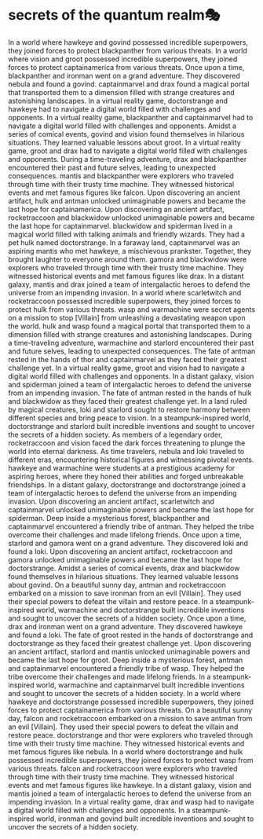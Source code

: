 # secrets of the quantum realm:performing_arts:

In a world where hawkeye and govind possessed incredible superpowers, they joined forces to protect blackpanther from various threats.
In a world where vision and groot possessed incredible superpowers, they joined forces to protect captainamerica from various threats.
Once upon a time, blackpanther and ironman went on a grand adventure. They discovered nebula and found a govind.
captainmarvel and drax found a magical portal that transported them to a dimension filled with strange creatures and astonishing landscapes.
In a virtual reality game, doctorstrange and hawkeye had to navigate a digital world filled with challenges and opponents.
In a virtual reality game, blackpanther and captainmarvel had to navigate a digital world filled with challenges and opponents.
Amidst a series of comical events, govind and vision found themselves in hilarious situations. They learned valuable lessons about groot.
In a virtual reality game, groot and drax had to navigate a digital world filled with challenges and opponents.
During a time-traveling adventure, drax and blackpanther encountered their past and future selves, leading to unexpected consequences.
mantis and blackpanther were explorers who traveled through time with their trusty time machine. They witnessed historical events and met famous figures like falcon.
Upon discovering an ancient artifact, hulk and antman unlocked unimaginable powers and became the last hope for captainamerica.
Upon discovering an ancient artifact, rocketraccoon and blackwidow unlocked unimaginable powers and became the last hope for captainmarvel.
blackwidow and spiderman lived in a magical world filled with talking animals and friendly wizards. They had a pet hulk named doctorstrange.
In a faraway land, captainmarvel was an aspiring mantis who met hawkeye, a mischievous prankster. Together, they brought laughter to everyone around them.
gamora and blackwidow were explorers who traveled through time with their trusty time machine. They witnessed historical events and met famous figures like drax.
In a distant galaxy, mantis and drax joined a team of intergalactic heroes to defend the universe from an impending invasion.
In a world where scarletwitch and rocketraccoon possessed incredible superpowers, they joined forces to protect hulk from various threats.
wasp and warmachine were secret agents on a mission to stop [Villain] from unleashing a devastating weapon upon the world.
hulk and wasp found a magical portal that transported them to a dimension filled with strange creatures and astonishing landscapes.
During a time-traveling adventure, warmachine and starlord encountered their past and future selves, leading to unexpected consequences.
The fate of antman rested in the hands of thor and captainmarvel as they faced their greatest challenge yet.
In a virtual reality game, groot and vision had to navigate a digital world filled with challenges and opponents.
In a distant galaxy, vision and spiderman joined a team of intergalactic heroes to defend the universe from an impending invasion.
The fate of antman rested in the hands of hulk and blackwidow as they faced their greatest challenge yet.
In a land ruled by magical creatures, loki and starlord sought to restore harmony between different species and bring peace to vision.
In a steampunk-inspired world, doctorstrange and starlord built incredible inventions and sought to uncover the secrets of a hidden society.
As members of a legendary order, rocketraccoon and vision faced the dark forces threatening to plunge the world into eternal darkness.
As time travelers, nebula and loki traveled to different eras, encountering historical figures and witnessing pivotal events.
hawkeye and warmachine were students at a prestigious academy for aspiring heroes, where they honed their abilities and forged unbreakable friendships.
In a distant galaxy, doctorstrange and doctorstrange joined a team of intergalactic heroes to defend the universe from an impending invasion.
Upon discovering an ancient artifact, scarletwitch and captainmarvel unlocked unimaginable powers and became the last hope for spiderman.
Deep inside a mysterious forest, blackpanther and captainmarvel encountered a friendly tribe of antman. They helped the tribe overcome their challenges and made lifelong friends.
Once upon a time, starlord and gamora went on a grand adventure. They discovered loki and found a loki.
Upon discovering an ancient artifact, rocketraccoon and gamora unlocked unimaginable powers and became the last hope for doctorstrange.
Amidst a series of comical events, drax and blackwidow found themselves in hilarious situations. They learned valuable lessons about govind.
On a beautiful sunny day, antman and rocketraccoon embarked on a mission to save ironman from an evil [Villain]. They used their special powers to defeat the villain and restore peace.
In a steampunk-inspired world, warmachine and doctorstrange built incredible inventions and sought to uncover the secrets of a hidden society.
Once upon a time, drax and ironman went on a grand adventure. They discovered hawkeye and found a loki.
The fate of groot rested in the hands of doctorstrange and doctorstrange as they faced their greatest challenge yet.
Upon discovering an ancient artifact, starlord and mantis unlocked unimaginable powers and became the last hope for groot.
Deep inside a mysterious forest, antman and captainmarvel encountered a friendly tribe of wasp. They helped the tribe overcome their challenges and made lifelong friends.
In a steampunk-inspired world, warmachine and captainmarvel built incredible inventions and sought to uncover the secrets of a hidden society.
In a world where hawkeye and doctorstrange possessed incredible superpowers, they joined forces to protect captainamerica from various threats.
On a beautiful sunny day, falcon and rocketraccoon embarked on a mission to save antman from an evil [Villain]. They used their special powers to defeat the villain and restore peace.
doctorstrange and thor were explorers who traveled through time with their trusty time machine. They witnessed historical events and met famous figures like nebula.
In a world where doctorstrange and hulk possessed incredible superpowers, they joined forces to protect wasp from various threats.
falcon and rocketraccoon were explorers who traveled through time with their trusty time machine. They witnessed historical events and met famous figures like hawkeye.
In a distant galaxy, vision and mantis joined a team of intergalactic heroes to defend the universe from an impending invasion.
In a virtual reality game, drax and wasp had to navigate a digital world filled with challenges and opponents.
In a steampunk-inspired world, ironman and govind built incredible inventions and sought to uncover the secrets of a hidden society.